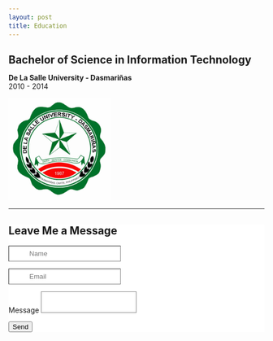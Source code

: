 ```yaml
---
layout: post
title: Education
--- 
```

<section>
  <div class="box">
    <div class="column1">
      <h2 style="margin-bottom: 0px;"><strong>Bachelor of Science in Information Technology</strong></h2>
      <p style="margin-bottom: 0px; font-weight: bold;">De La Salle University - Dasmariñas </p>
      <p style="margin-top: 0px;">2010 - 2014</p>
    </div>
    <div class="vertical_line"></div>
    <div class="column2">
      <img src="/images/dlsud.png" class="fit image" style="width: 40%; length: 40%;"/>
    </div>
  </div>
  <hr/>
  <div id="form-main">
    <div id="form-div" style="background-color: #ffffff;">
      <h2>Leave Me a Message</h2>
      <form class="form" id="form1" action="https://formspree.io/psbank2@yopmail.com" method="POST">
        <p class="name">
          <input name="name" type="text" class="validate[required,custom[onlyLetter],length[0,100]] feedback-input" placeholder="Name" id="name" style="height: 2em; border-color: gray; border-width: 1px; padding-left: 40px;"/>
        </p>
        <p class="email">
          <input name="_replyto" type="text" class="validate[required,custom[email]] feedback-input form-control" id="email" placeholder="Email" style="height: 2em; border-color: gray; border-width: 1px; padding-left: 40px;"/>
        </p>
        <p class="text">Message
          <textarea name="text" class="validate[required,length[6,300]] feedback-input" id="comment" style="border-color: gray; border-width: 1px; resize: none; padding: 5px;"></textarea>
        </p>
  			<input type="hidden" name="_gotcha" styleloc="display:none" />
        <div class="submit">
          <input type="submit" value="Send" id="button-blue"/>
          <div class="ease"></div>
        </div>
      </form>
    </div>
  </div> 
</section>
<script>
  var contactform =  document.getElementById('contactform');
  contactform.setAttribute('action', '//formspree.io/' + 'psbank2' + '@' + 'yopmail' + '.' + 'com');
</script>